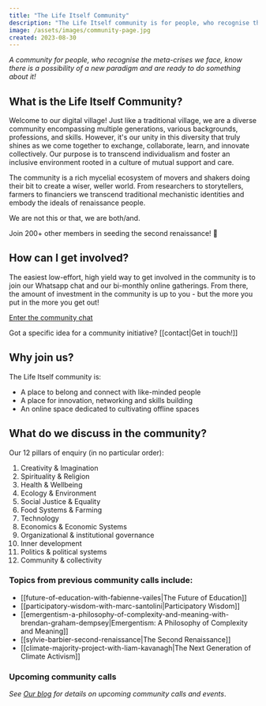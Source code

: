 ```yaml
---
title: "The Life Itself Community"
description: "The Life Itself community is for people, who recognise the meta-crises we face, know there is a possibility of a new paradigm and are ready to do something about it!"
image: /assets/images/community-page.jpg
created: 2023-08-30
---
```


_A community for people, who recognise the meta-crises we face, know there is a possibility of a new paradigm and are ready to do something about it!_

## What is the Life Itself Community?

Welcome to our digital village! Just like a traditional village, we are a diverse community encompassing multiple generations, various backgrounds, professions, and skills. However, it's our unity in this diversity that truly shines as we come together to exchange, collaborate, learn, and innovate collectively. Our purpose is to transcend individualism and foster an inclusive environment rooted in a culture of mutual support and care.

The community is a rich mycelial ecosystem of movers and shakers doing their bit to create a wiser, weller world. From researchers to storytellers, farmers to financiers we transcend traditional mechanistic identities and embody the ideals of renaissance people.

We are not this or that, we are both/and.

Join 200+ other members in seeding the second renaissance! 🎉
## How can I get involved?

The easiest low-effort, high yield way to get involved in the community is to join our Whatsapp chat and our bi-monthly online gatherings. From there, the amount of investment in the community is up to you - but the more you put in the more you get out!

[Enter the community chat](https://chat.whatsapp.com/JNJCTZugNQn1fq89xbHtfA)


Got a specific idea for a community initiative? [[contact|Get in touch!]]

## Why join us?

The Life Itself community is:
- A place to belong and connect with like-minded people
- A place for innovation, networking and skills building
- An online space dedicated to cultivating offline spaces

## What do we discuss in the community?

Our 12 pillars of enquiry (in no particular order):

1. Creativity & Imagination
2. Spirituality & Religion
3. Health & Wellbeing
4. Ecology & Environment
5. Social Justice & Equality
6. Food Systems & Farming
7. Technology
8. Economics & Economic Systems
9. Organizational & institutional governance
10. Inner development
11. Politics & political systems
12. Community & collectivity

### Topics from previous community calls include:

- [[future-of-education-with-fabienne-vailes|The Future of Education]]
- [[participatory-wisdom-with-marc-santolini|Participatory Wisdom]]
- [[emergentism-a-philosophy-of-complexity-and-meaning-with-brendan-graham-dempsey|Emergentism: A Philosophy of Complexity and Meaning]]
- [[sylvie-barbier-second-renaissance|The Second Renaissance]]
- [[climate-majority-project-with-liam-kavanagh|The Next Generation of Climate Activism]] 

### Upcoming community calls

_See [Our blog](https://lifeitself.org/blog) for details on upcoming community calls and events_.

